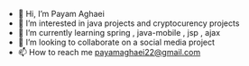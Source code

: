 - 👋 Hi, I’m Payam Aghaei
- 👀 I’m interested in java projects and cryptocurency projects
- 🌱 I’m currently learning spring , java-mobile , jsp , ajax
- 💞️ I’m looking to collaborate on a social media project
- 📫 How to reach me payamaghaei22@gmail.com

<!---
PayamProgramming/PayamProgramming is a ✨ special ✨ repository because its `README.md` (this file) appears on your GitHub profile.
You can click the Preview link to take a look at your changes.
--->
